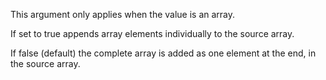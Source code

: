 This argument only applies when the value is an array.

If set to true appends array elements individually to the source array.

If false (default) the complete array is added as one element at the end, in the source array.

